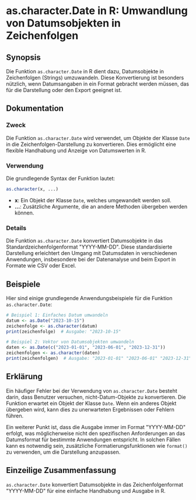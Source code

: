 <!--
Meta Description: # as.character.Date in R: Umwandlung von Datumsobjekten in Zeichenfolgen ## Synopsis Die Funktion `as.character.Date` in R dient dazu, Datumsobjekte i...
Meta Keywords: date, die, character, 2023, funktion
-->

# as.character.Date in R: Umwandlung von Datumsobjekten in Zeichenfolgen

## Synopsis
Die Funktion `as.character.Date` in R dient dazu, Datumsobjekte in Zeichenfolgen (Strings) umzuwandeln. Diese Konvertierung ist besonders nützlich, wenn Datumsangaben in ein Format gebracht werden müssen, das für die Darstellung oder den Export geeignet ist.

## Dokumentation
### Zweck
Die Funktion `as.character.Date` wird verwendet, um Objekte der Klasse `Date` in die Zeichenfolgen-Darstellung zu konvertieren. Dies ermöglicht eine flexible Handhabung und Anzeige von Datumswerten in R.

### Verwendung
Die grundlegende Syntax der Funktion lautet:

```R
as.character(x, ...)
```

- **x**: Ein Objekt der Klasse `Date`, welches umgewandelt werden soll.
- **...**: Zusätzliche Argumente, die an andere Methoden übergeben werden können.

### Details
Die Funktion `as.character.Date` konvertiert Datumsobjekte in das Standardzeichenfolgenformat "YYYY-MM-DD". Diese standardisierte Darstellung erleichtert den Umgang mit Datumsdaten in verschiedenen Anwendungen, insbesondere bei der Datenanalyse und beim Export in Formate wie CSV oder Excel.

## Beispiele
Hier sind einige grundlegende Anwendungsbeispiele für die Funktion `as.character.Date`:

```R
# Beispiel 1: Einfaches Datum umwandeln
datum <- as.Date("2023-10-15")
zeichenfolge <- as.character(datum)
print(zeichenfolge)  # Ausgabe: "2023-10-15"

# Beispiel 2: Vektor von Datumsobjekten umwandeln
daten <- as.Date(c("2023-01-01", "2023-06-01", "2023-12-31"))
zeichenfolgen <- as.character(daten)
print(zeichenfolgen)  # Ausgabe: "2023-01-01" "2023-06-01" "2023-12-31"
```

## Erklärung
Ein häufiger Fehler bei der Verwendung von `as.character.Date` besteht darin, dass Benutzer versuchen, nicht-Datum-Objekte zu konvertieren. Die Funktion erwartet ein Objekt der Klasse `Date`. Wenn ein anderes Objekt übergeben wird, kann dies zu unerwarteten Ergebnissen oder Fehlern führen.

Ein weiterer Punkt ist, dass die Ausgabe immer im Format "YYYY-MM-DD" erfolgt, was möglicherweise nicht den spezifischen Anforderungen an das Datumsformat für bestimmte Anwendungen entspricht. In solchen Fällen kann es notwendig sein, zusätzliche Formatierungsfunktionen wie `format()` zu verwenden, um die Darstellung anzupassen.

## Einzeilige Zusammenfassung
`as.character.Date` konvertiert Datumsobjekte in das Zeichenfolgenformat "YYYY-MM-DD" für eine einfache Handhabung und Ausgabe in R.